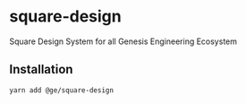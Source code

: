 # square-design

Square Design System for all Genesis Engineering Ecosystem

## Installation

```bash
yarn add @ge/square-design
```
